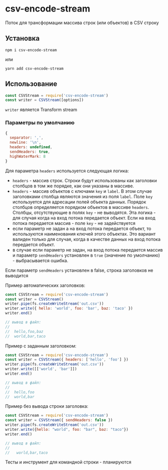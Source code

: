 # csv-encode-stream

Поток для трансформации массива строк (или объектов) в CSV строку

## Установка

```npm i csv-encode-stream```

или 

```yarn add csv-encode-stream```

## Использование

```javascript
const CSVStream = require('csv-encode-stream')
const writer = CSVStream([options])
```

`writer` является Transform stream

### Параметры по умолчанию

```javascript
{
  separator: ',',
  newline: '\n',
  headers: undefined,
  sendHeaders: true,
  highWaterMark: 8
}
```
Для параметра `headers` используется следующая логика:
- `headers` - массив строк. Строки будут использованы как заголовки столбцов в том же порядке, как они указаны в массиве. 
- `headers` - массив объектов с ключами `key` и `label`. В этом случае заголовками столбца являются значения из поля `label`. Поле `key` используется для адресации полей объекта данных. Порядок столбцов определяется порядком объектов в массиве `headers`. Столбцы, отсутствующие в полях `key` - не выводятся. Эта логика - для случая когда на вход потока передается объект. Если на вход потока передается массив - поле `key` - не задействуется
- если параметр не задан а на вход потока передается объект, то используются наименования ключей этого объектах. Это вариант валиден только для случая, когда в качестве данных на вход потока передается объект. 
- в случае если параметр не задан, на вход потока передается массив и параметр `sendHeaders` установлен в `true` (значение по умолчанию) - выбрасывается ошибка.

Если параметр `sendHeaders` установлен в false, строка заголовков не выводится

Пример автоматических заголовков:

```javascript
const CSVStream = require('csv-encode-stream')
const writer = CSVStream()
writer.pipe(fs.createWriteStream('out.csv'))
writer.write({ hello: 'world', foo: 'bar', baz: 'taco' })
writer.end()

// вывод в файл:
//
//  hello,foo,baz
//  world,bar,taco
```

Пример с заданным заголовком:

```javascript
const CSVStream = require('csv-encode-stream')
const writer = CSVStream({ headers: ['hello', 'foo'] })
writer.pipe(fs.createWriteStream('out.csv'))
writer.write([['world', 'bar']])
writer.end()

// вывод в файл:
//
//  hello,foo
//  world,bar
```

Пример без вывода строки заголовка:

```javascript
const CSVStream = require('csv-encode-stream')
const writer = CSVStream({ sendHeaders: false })
writer.pipe(fs.createWriteStream('out.csv'))
writer.write({hello: "world", foo: "bar", baz: "taco"})
writer.end()

// вывод в файл:
//
//   world,bar,taco
```

Тесты и инструмент для командной строки - планируются